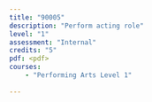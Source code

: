 ```yaml
---
title: "90005"
description: "Perform acting role"
level: "1"
assessment: "Internal"
credits: "5"
pdf: <pdf>
courses:
    - "Performing Arts Level 1"
    
---
```

